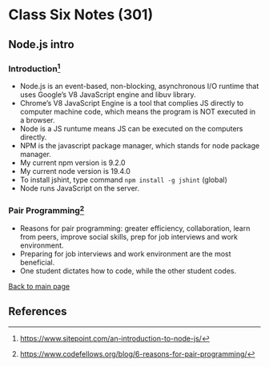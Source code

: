 # Class Six Notes (301)

## Node.js intro

### Introduction[^1]

- Node.js is an event-based, non-blocking, asynchronous I/O runtime that uses Google’s V8 JavaScript engine and libuv library.
- Chrome’s V8 JavaScript Engine is a tool that complies JS directly to computer machine code, which means the program is NOT executed in a browser.
- Node is a JS runtume means JS can be executed on the computers directly.
- NPM is the javascript package manager, which stands for node package manager.
- My current npm version is 9.2.0
- My current node version is 19.4.0
- To install jshint, type command `npm install -g jshint` (global)
- Node runs JavaScript on the server.

### Pair Programming[^2]

- Reasons for pair programming: greater efficiency, collaboration, learn from peers, improve social skills, prep for job interviews and work environment.
- Preparing for job interviews and work environment are the most beneficial.
- One student dictates how to code, while the other student codes.

 [Back to main page](https://mirandalu2020.github.io/reading-notes/)

## References

[^1]:https://www.sitepoint.com/an-introduction-to-node-js/
[^2]:https://www.codefellows.org/blog/6-reasons-for-pair-programming/
